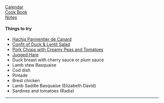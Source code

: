 [Calendar](https://github.com/vmsmith/EDT/blob/master/calendar.md)   
[Cook Book](https://github.com/vmsmith/CookBook/blob/master/README.md)    
[Notes](https://github.com/vmsmith/CookBook/blob/master/notes.md)  


#### Things to try  
* [Hachis Parmentier de Canard](https://mesmeilleuresrecettesfaciles.over-blog.com/2021/05/hachis-parmentier-de-canard.html)  
* [Confit of Duck & Lentil Salad](https://www.youtube.com/watch?v=NF4-t8EwVMQ)  
* [Pork Chops with Creamy Peas and Tomatoes](https://github.com/vmsmith/CookBook/blob/master/dishes_to_try_pork-chops-peas-tomatoes.md)  
* [Jugged Hare](https://www.greatbritishchefs.com/recipes/classic-jugged-hare-recipe)  
* Duck breast with cherry sauce or plum sauce  
* Lamb stew Basquaise   
* Cod dish   
* Pintade  
* Brest chicken   
* Lamb Saddle Basquaise (Elizabeth David)  
* Sardines and tomatoes (Radia)    

-----  

